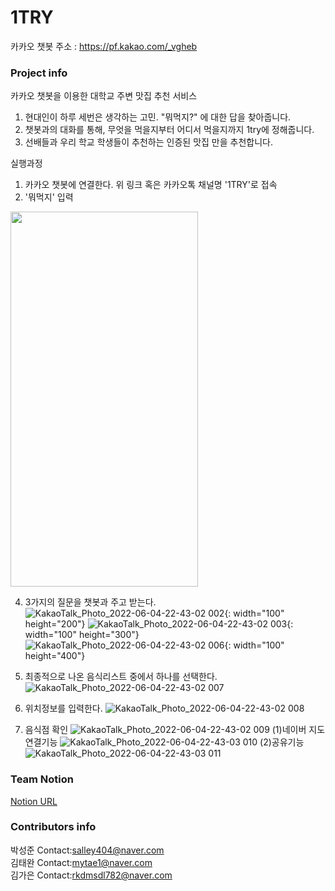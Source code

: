 # 1TRY

카카오 챗봇 주소 : https://pf.kakao.com/_vgheb <br/>
### Project info  <br/>
카카오 챗봇을 이용한 대학교 주변 맛집 추천 서비스
1. 현대인이 하루 세번은 생각하는 고민. "뭐먹지?" 에 대한 답을 찾아줍니다. 
2. 챗봇과의 대화를 통해, 무엇을 먹을지부터 어디서 먹을지까지 1try에 정해줍니다.
3. 선배들과 우리 학교 학생들이 추천하는 인증된 맛집 만을 추천합니다.

실행과정<br/>
1. 카카오 챗봇에 연결한다. 위 링크 혹은 카카오톡 채널명 '1TRY'로 접속
2. '뭐먹지' 입력
<img src="https://user-images.githubusercontent.com/81512557/172003549-4fc626e2-bfa1-4c8e-9b4b-62f09a666d78.jpeg"  width="300" height="600"/>

4. 3가지의 질문을 챗봇과 주고 받는다.
![KakaoTalk_Photo_2022-06-04-22-43-02 002](https://user-images.githubusercontent.com/81512557/172003553-5e2a4c0b-7ed8-42a2-8ef0-65c1fc96229b.jpeg){: width="100" height="200"}
![KakaoTalk_Photo_2022-06-04-22-43-02 003](https://user-images.githubusercontent.com/81512557/172003561-2f26a5f3-69bf-49e3-8cb6-0329fa116a9e.jpeg){: width="100" height="300"}
![KakaoTalk_Photo_2022-06-04-22-43-02 006](https://user-images.githubusercontent.com/81512557/172003608-93bb59c3-5e0b-42ef-a6d5-82971cbf6d85.jpeg){: width="100" height="400"}


6. 최종적으로 나온 음식리스트 중에서 하나를 선택한다.
![KakaoTalk_Photo_2022-06-04-22-43-02 007](https://user-images.githubusercontent.com/81512557/172003618-271366ad-66b3-4a0e-bec9-d08f42f48002.jpeg)

8. 위치정보를 입력한다.
![KakaoTalk_Photo_2022-06-04-22-43-02 008](https://user-images.githubusercontent.com/81512557/172003638-fbd14322-c450-496b-9ae1-c5ee7c368fe1.jpeg)

10. 음식점 확인
![KakaoTalk_Photo_2022-06-04-22-43-02 009](https://user-images.githubusercontent.com/81512557/172003652-43acd595-7c0e-4fb3-9e59-e3b7ff0c6e54.jpeg)
(1)네이버 지도 연결기능
![KakaoTalk_Photo_2022-06-04-22-43-03 010](https://user-images.githubusercontent.com/81512557/172003661-34565100-51db-4947-b9f7-54be0e5f2aae.jpeg)
(2)공유기능
![KakaoTalk_Photo_2022-06-04-22-43-03 011](https://user-images.githubusercontent.com/81512557/172003672-6fc8ea72-8ef1-455c-ac58-fce05316b03e.jpeg)
   

### Team Notion &nbsp;
[Notion URL](https://www.notion.so/SERP1CK-fc85ccf3343b49c884bcdfde3fb78318)

### Contributors info <br/>
박성준 Contact:salley404@naver.com <br/>
김태완 Contact:mytae1@naver.com <br/>
김가은 Contact:rkdmsdl782@naver.com <br/>
